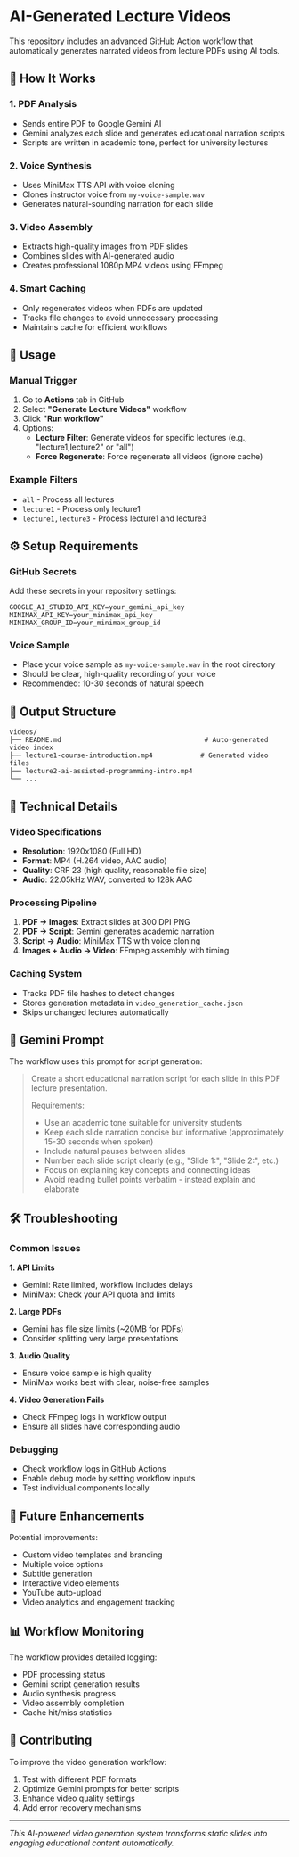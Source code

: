 # AI-Generated Lecture Videos

This repository includes an advanced GitHub Action workflow that automatically generates narrated videos from lecture PDFs using AI tools.

## 🎥 How It Works

### 1. **PDF Analysis**
- Sends entire PDF to Google Gemini AI
- Gemini analyzes each slide and generates educational narration scripts
- Scripts are written in academic tone, perfect for university lectures

### 2. **Voice Synthesis**
- Uses MiniMax TTS API with voice cloning
- Clones instructor voice from `my-voice-sample.wav`
- Generates natural-sounding narration for each slide

### 3. **Video Assembly**
- Extracts high-quality images from PDF slides
- Combines slides with AI-generated audio
- Creates professional 1080p MP4 videos using FFmpeg

### 4. **Smart Caching**
- Only regenerates videos when PDFs are updated
- Tracks file changes to avoid unnecessary processing
- Maintains cache for efficient workflows

## 🚀 Usage

### Manual Trigger
1. Go to **Actions** tab in GitHub
2. Select **"Generate Lecture Videos"** workflow
3. Click **"Run workflow"**
4. Options:
   - **Lecture Filter**: Generate videos for specific lectures (e.g., "lecture1,lecture2" or "all")
   - **Force Regenerate**: Force regenerate all videos (ignore cache)

### Example Filters
- `all` - Process all lectures
- `lecture1` - Process only lecture1
- `lecture1,lecture3` - Process lecture1 and lecture3

## ⚙️ Setup Requirements

### GitHub Secrets
Add these secrets in your repository settings:

```
GOOGLE_AI_STUDIO_API_KEY=your_gemini_api_key
MINIMAX_API_KEY=your_minimax_api_key
MINIMAX_GROUP_ID=your_minimax_group_id
```

### Voice Sample
- Place your voice sample as `my-voice-sample.wav` in the root directory
- Should be clear, high-quality recording of your voice
- Recommended: 10-30 seconds of natural speech

## 📁 Output Structure

```
videos/
├── README.md                                    # Auto-generated video index
├── lecture1-course-introduction.mp4            # Generated video files
├── lecture2-ai-assisted-programming-intro.mp4
└── ...
```

## 🔧 Technical Details

### Video Specifications
- **Resolution**: 1920x1080 (Full HD)
- **Format**: MP4 (H.264 video, AAC audio)
- **Quality**: CRF 23 (high quality, reasonable file size)
- **Audio**: 22.05kHz WAV, converted to 128k AAC

### Processing Pipeline
1. **PDF → Images**: Extract slides at 300 DPI PNG
2. **PDF → Script**: Gemini generates academic narration
3. **Script → Audio**: MiniMax TTS with voice cloning
4. **Images + Audio → Video**: FFmpeg assembly with timing

### Caching System
- Tracks PDF file hashes to detect changes
- Stores generation metadata in `video_generation_cache.json`
- Skips unchanged lectures automatically

## 🎯 Gemini Prompt

The workflow uses this prompt for script generation:

> Create a short educational narration script for each slide in this PDF lecture presentation.
> 
> Requirements:
> - Use an academic tone suitable for university students
> - Keep each slide narration concise but informative (approximately 15-30 seconds when spoken)
> - Include natural pauses between slides
> - Number each slide script clearly (e.g., "Slide 1:", "Slide 2:", etc.)
> - Focus on explaining key concepts and connecting ideas
> - Avoid reading bullet points verbatim - instead explain and elaborate

## 🛠 Troubleshooting

### Common Issues

**1. API Limits**
- Gemini: Rate limited, workflow includes delays
- MiniMax: Check your API quota and limits

**2. Large PDFs**
- Gemini has file size limits (~20MB for PDFs)
- Consider splitting very large presentations

**3. Audio Quality**
- Ensure voice sample is high quality
- MiniMax works best with clear, noise-free samples

**4. Video Generation Fails**
- Check FFmpeg logs in workflow output
- Ensure all slides have corresponding audio

### Debugging
- Check workflow logs in GitHub Actions
- Enable debug mode by setting workflow inputs
- Test individual components locally

## 🔮 Future Enhancements

Potential improvements:
- Custom video templates and branding
- Multiple voice options
- Subtitle generation
- Interactive video elements
- YouTube auto-upload
- Video analytics and engagement tracking

## 📊 Workflow Monitoring

The workflow provides detailed logging:
- PDF processing status
- Gemini script generation results
- Audio synthesis progress
- Video assembly completion
- Cache hit/miss statistics

## 🤝 Contributing

To improve the video generation workflow:
1. Test with different PDF formats
2. Optimize Gemini prompts for better scripts
3. Enhance video quality settings
4. Add error recovery mechanisms

---

*This AI-powered video generation system transforms static slides into engaging educational content automatically.*
